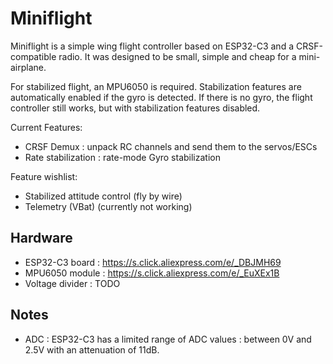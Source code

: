 # Miniflight

Miniflight is a simple wing flight controller based on ESP32-C3 and a CRSF-compatible radio. It was designed to be small, simple and cheap for a mini-airplane. 

For stabilized flight, an MPU6050 is required. Stabilization features are automatically enabled if the gyro is detected. If there is no gyro, the flight controller still works, but with stabilization features disabled.

Current Features:
- CRSF Demux : unpack RC channels and send them to the servos/ESCs
- Rate stabilization : rate-mode Gyro stabilization

Feature wishlist:
- Stabilized attitude control (fly by wire)
- Telemetry (VBat) (currently not working)

## Hardware
- ESP32-C3 board : https://s.click.aliexpress.com/e/_DBJMH69
- MPU6050 module : https://s.click.aliexpress.com/e/_EuXEx1B
- Voltage divider : TODO

## Notes
- ADC : ESP32-C3 has a limited range of ADC values : between 0V and 2.5V with an attenuation of 11dB.
